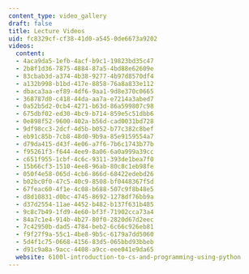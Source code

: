 ```yaml
---
content_type: video_gallery
draft: false
title: Lecture Videos
uid: fc8329cf-cf38-41d0-a545-0de6673a9202
videos:
  content:
  - 4aca9da5-1efb-4acf-b9c1-19823bd35c47
  - 2b8f1d36-7875-4884-87a5-4bd88e62609e
  - 83cbab3d-a374-4b38-9277-4b97d8570df4
  - a132b998-b1bd-417e-8858-76a8a833e112
  - dbaca3aa-ef89-4df6-9aa1-9d8e370c0665
  - 368787d0-c418-44da-aa7a-e7214a3abed7
  - 0a52b5d2-0cb4-4271-b63d-86a599807c98
  - 675dbf02-ed30-4bc9-b714-859e5c51dbb6
  - 0e898f52-9600-402a-b56d-cad0031bd728
  - 9df98cc3-2dcf-4d5b-b052-b77c382c8bef
  - eb91c85b-7cb8-48d0-9b9a-85e9159554a7
  - d79da415-d43f-4e06-a7f6-7b6c1743b77b
  - f95261f3-f644-4ee9-8a06-6a0a999a39cc
  - c651f955-1cbf-4c6c-9311-393de1bea7f0
  - 15b66cf3-1510-4ee8-96ab-80c8c1eb98fe
  - 050f4e58-065d-4cb6-866d-68422edebd26
  - b02bc0f0-47c5-40c9-8508-bf0448367f5d
  - 67feac60-4f1e-4c08-b688-507c9f8b48e5
  - d8d10831-d0bc-4745-8692-1278df76bb9a
  - d37d2554-11ae-4452-b482-b137f631b485
  - 9c8c7b49-1fd9-4e60-bf3f-71902cca73a4
  - 84a7c1e4-914b-4b27-80f0-2820d67d2eec
  - 7c42950b-dad5-4784-beb2-6c66c926eb81
  - f9f27f9a-55c1-4be8-9b5c-6179a7dd5060
  - 5d4f1c75-0668-4156-83d5-065bbd93bbeb
  - d91c9a8a-9acc-4408-a9cc-eee041e9da65
  website: 6100l-introduction-to-cs-and-programming-using-python
---
```

